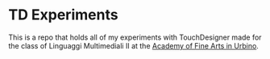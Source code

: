 # TD Experiments

This is a repo that holds all of my experiments with TouchDesigner made for the class of Linguaggi Multimediali II at the [Academy of Fine Arts in Urbino](http://www.accademiadiurbino.it/).